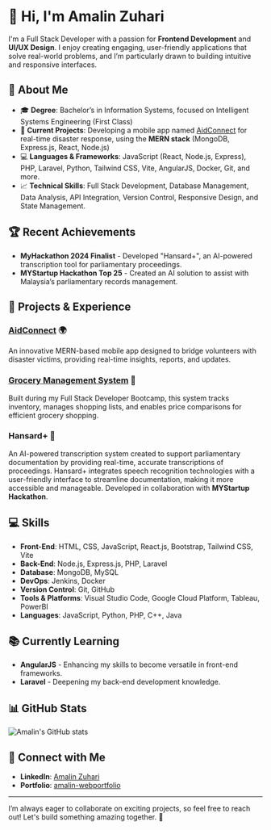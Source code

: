 # 👋 Hi, I'm Amalin Zuhari

I'm a Full Stack Developer with a passion for **Frontend Development** and **UI/UX Design**. I enjoy creating engaging, user-friendly applications that solve real-world problems, and I’m particularly drawn to building intuitive and responsive interfaces.

## 🌟 About Me

- 🎓 **Degree**: Bachelor’s in Information Systems, focused on Intelligent Systems Engineering (First Class)
- 💼 **Current Projects**: Developing a mobile app named [AidConnect](https://github.com/amalin-zuhari/AidConnect) for real-time disaster response, using the **MERN stack** (MongoDB, Express.js, React, Node.js)
- 💻 **Languages & Frameworks**: JavaScript (React, Node.js, Express), PHP, Laravel, Python, Tailwind CSS, Vite, AngularJS, Docker, Git, and more.
- 📈 **Technical Skills**: Full Stack Development, Database Management, Data Analysis, API Integration, Version Control, Responsive Design, and State Management.

## 🏆 Recent Achievements

- **MyHackathon 2024 Finalist** - Developed "Hansard+", an AI-powered transcription tool for parliamentary proceedings.
- **MYStartup Hackathon Top 25** - Created an AI solution to assist with Malaysia’s parliamentary records management.
  
## 💼 Projects & Experience

### [AidConnect](https://github.com/amalin-zuhari/AidConnect) 🌍
An innovative MERN-based mobile app designed to bridge volunteers with disaster victims, providing real-time insights, reports, and updates.

### [Grocery Management System](https://github.com/amalin-zuhari/GroceryManagementSystem) 🛒
Built during my Full Stack Developer Bootcamp, this system tracks inventory, manages shopping lists, and enables price comparisons for efficient grocery shopping.

### Hansard+ 📝
An AI-powered transcription system created to support parliamentary documentation by providing real-time, accurate transcriptions of proceedings. Hansard+ integrates speech recognition technologies with a user-friendly interface to streamline documentation, making it more accessible and manageable. Developed in collaboration with **MYStartup Hackathon**.


## 💻 Skills

- **Front-End**: HTML, CSS, JavaScript, React.js, Bootstrap, Tailwind CSS, Vite
- **Back-End**: Node.js, Express.js, PHP, Laravel
- **Database**: MongoDB, MySQL
- **DevOps**: Jenkins, Docker
- **Version Control**: Git, GitHub
- **Tools & Platforms**: Visual Studio Code, Google Cloud Platform, Tableau, PowerBI
- **Languages**: JavaScript, Python, PHP, C++, Java

## 📚 Currently Learning
- **AngularJS** - Enhancing my skills to become versatile in front-end frameworks.
- **Laravel** - Deepening my back-end development knowledge.

## 📊 GitHub Stats

![Amalin's GitHub stats](https://github-readme-stats.vercel.app/api?username=amalin-zuhari&show_icons=true&theme=radical)

## 🤝 Connect with Me

- **LinkedIn**: [Amalin Zuhari](https://www.linkedin.com/in/amalinzuhari)
- **Portfolio**: [amalin-webportfolio](https://amalin-zuhari.github.io/amalin-webportfolio/)

---

I’m always eager to collaborate on exciting projects, so feel free to reach out! Let's build something amazing together. 🚀
